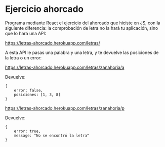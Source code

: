 # Ejercicio ahorcado

Programa mediante React el ejercicio del ahorcado que hiciste en JS, con la siguiente diferencia: la comprobación de letra no la hará tu aplicación, sino que lo hará una API:

https://letras-ahorcado.herokuapp.com/letras/

A esta API le pasas una palabra y una letra, y te devuelve las posiciones de la letra o un error:

https://letras-ahorcado.herokuapp.com/letras/zanahoria/a

Devuelve:

```
{
    error: false,
    posiciones: [1, 3, 8]
}
```

https://letras-ahorcado.herokuapp.com/letras/zanahoria/p

Devuelve:

```
{
    error: true,
    message: "No se encontró la letra"
}
```
